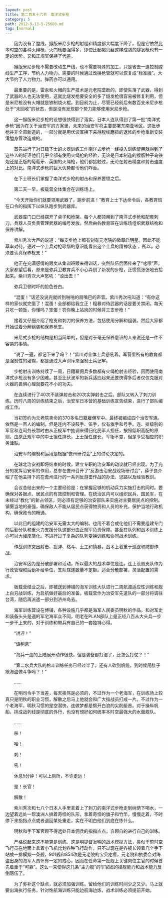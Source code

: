 ```yaml
---
layout: post
title: 第二百五十六节　南洋式步枪
category: 5
path: 2012-9-13-5-25600.md
tag: [normal]
---
```


　　因为没有了膛线，猴版米尼步枪的射程和精度都大幅度下降了。但是它依然比本时空的各种火绳枪、火门枪要强得多，即使比起褐贝丝这样成熟的燧发枪也有一定的优势。又和正规军保持了代差。

　　猴版米尼步枪不需要改动生产线，也不需要特殊的加工，只是省去一道拉制膛线生产工序，节约人力物力。需要的时候通过改换枪管就可以恢复成“标准版”。大大节约了人力物力。弹药亦可以通用。

　　最重要的是，雷汞和火帽的生产技术是元老院垄断的，即使失落了武器，得到了武器的人也无法使用，这就比燧发枪要安全的多了燧发枪很容易被修复利用，但是米尼枪没有火帽就是铁制烧火棍。到目前为止，尽管已经前后有数百支米尼步枪处于“未回收”的状态，但是没有发现那个势力能够使用米尼步枪。

　　这一猴版米尼步枪的设想很快得到了落实，日本人连队得到了第一批“南洋式步枪”因为在关于治安军的方案里，未来的治安军将主要部署东南亚地区。这批步枪并非全部新造的，一部分就是用伏波军换下来得膛线磨损的返修的步枪重新安装滑膛身管改造成的。

　　首先进行了对日籍下士的火器训练工作南洋式步枪一经投入训练使用就得到了这些人的好评他们几乎全部有使用火绳枪的经验，无论是日本制造的猴版种子岛铁炮还是正版的葡萄牙、英国的火绳枪，他们都接触过，无论在射击精度和射击速度上的对比。南洋式步枪的巨大优势都令他们咋舌。

　　在下士班长们掌握了南洋式步枪的射击和保养要领之后。

　　第二天一早，板载营全体集合在训练场上。

　　“今天开始你们就要领用武器了，跑步前进！”教育上士下达命令后，各教育班在口令的指挥下以纵队跑步到武器库。

　　武器库门口已经摆开了桌子和枪架。每个人都领用到了南洋式步枪和配套刺刀。兵器人员负责管理武器的编号发放。然后由各教育班在训练场组织武器结构和保养讲解。

　　紫川秀次大声的说道：“每支步枪上都有刻有元老院的徽章启明星。因此不能草率对待。通过一个士兵对枪珍惜的意识能看出这个士兵的精神状态 ，所以，必须要认真保养枪支！”

　　他正在充满感情的贩卖从集训班贩来得训话，突然队伍后面传来了“喀嚓”声，大家都望后看，原来是弥兵卫教育兵不小心弄倒了新发的步枪，正慌慌张张地去拾起来。紫川秀次大声怒吼：“滚出去！”

　　弥兵卫顿时吓的脸色苍白。

　　“混蛋！”话还没说完就听到啪啪的扇嘴巴的声音。紫川秀次吼叫道：“有你这样的家伙就完蛋了！混蛋！全部都给我立正！粗暴对待武器的话是要关禁闭。每天只吃一顿饭，你懂吗？笨蛋！罚你晚上站岗的时候背三支步枪！”

　　接着又仔细介绍了枪支和刺刀的保养方法，包括使用分解和组装。然后大家都开始试着分解组装和保养枪支。

　　米尼式步枪的结构是相当简单的，但是对于毫无保养意识的人来说还是一件不容易的事情。

　　“说了一遍，都记下来了吗？！”紫川对全体士兵怒吼着。军营里所有的教育都是强制性的灌输，都是通过大声训斥来强制士兵记牢。

　　步枪射击训练持续了一周，日籍雇佣兵多数都有火绳枪射击经验，因而使用南洋式步枪没有多少困难。甚至比伏波军的新兵适应起来还要快得多后者仅仅克服对火器的畏惧心理就要花不小的功夫。

　　在连续进行了40次不装弹射击和20次实弹射击之后。部队又转入了刺刀训练。历时八周的训练结束之后，治安军日本营的基础训练宣告结束，进行了部队编成工作。

　　当初签约为元老院卖命的370多名日籍雇佣军中。最终被编成四个治安军连。依然是一百人的编制。但是连内不设鼓手、笛手，仅有旗手和号手。连、排级别的军官和连司务长暂时由从正规军中抽调来得归化民军人担任，按照低职高配的原则，由原正规军中的中士担任排长，上士担任连长，军衔不变，但是享受相应的职务津贴。

　　治安军的编制和运用是根据“儋州研讨会”上的讨论决定的。

　　在琼北治安战即将结束的时候，建立专职的治安军的动议就已经出现。为了充分的发挥治安军的作用，总参在儋州召开了“反游击治安战现场研讨会”，薛子良介绍了在他主持下的在儋州进行的一系列反游击作战的办法、思路以及经验教训。

　　会议总结出来的一个主要经验是：在掌握足够的机动兵力实施打击的同时。要确保对各据点、居民点的有效控制和管理。在统治区内可以组织民兵、国民军，在未经过“教化”的新占领区，则必须有足够的治安部队来实施对主要居民点的控制。镇慑当地的豪强，确保敌人不能从居民点获得物资和人员的补充，保护当地行政机构，确保政令的畅通。

　　以此目的组建的治安军无需太大的编制。也用不着合成化他们不需要组建专门的后勤分队和重火力支援分队这部分由正规军负责保障。甚至在队列和战术训练上亦可以大幅度简化。不进行过于复杂的队列变换训练和协同战术训练。

　　作战训练突出射击、投弹、格斗、土工和镇暴，战术上着重于巡逻和防御作战。

　　治安军因为是分散部署和活动，所以最大的战术单位是连。连上设置支队作为行政管理和后勤补给单位，支队辖连数量不定额。适合分散部署，灵活配置的需求。

　　板载营结业之后，即被送到博铺的海军训练大队进行二周航渡适应性训练和舰上白刃战训练，为启航做好最后的准备。板载营作为治安军先遣队的一部分将调往台湾，随后再派遣一部分到济州岛去。

　　海军训练营设在博铺，各种设施几乎都是海军人民委员明秋的作品，和对军史和装备头头是道的军宅海军众不同，明老在PLAN部队上是正经八百从大头兵一步一步干上来的，对于训练和带兵有自己的一套独特心得。

　　“讲评！”

　　“请稍息”

　　“海兵一连的上陆展开动作很快，但是装备都打湿了，还怎么打仗？！”

　　“第二水兵大队的格斗训练任务已经过半了，还有人砍到帆缆，到时候用肚子跟海盗做斗争吗？！”

　　……

　　在明司令手下当差，每天挨骂是必须的，不过作为一个老海军，在训练场上较真只是明秋的职业习惯，解散之后马上他就会和广大指战员打成一片。不过作为一个老海军，明秋习惯的是空潜快，连做梦都是劈开白浪的尖削艇首。对于操纵帆船，排成战列线是彻底的外行，也没有想好如何统率本时空最强大的水面舰队。

　　……

　　杀！

　　哈！

　　刺！

　　吼！

　　休息5分钟！可以上厕所，不许走远！

　　是！长官！

　　解散！

　　紫川秀次和七八个日本人手里拿着上了刺刀的南洋式步枪走到树荫下喝水，一边望着远处一帮澳洲人排着奇怪的队形，拿着奇怪的旗子和竹竿，慢慢走着，不时停下来指指点点或者退回某处重走，实在不明白他们到底在练什么。

　　明秋和手下军官顾不得远处日本佣兵的指指点点，自顾自的进行自己的训练。

　　严格说起来这不能算是训练，这是明提督发明的战术模拟方法，类似于前时空飞行员在地面上拿着小飞机比划各种飞行动作。只不过现在是各舰长领着几个手下站成一排模拟一条舰，901舰和854改是元老院的宝贝疙瘩，元老院和执委会对海盗出身的海军人员怀有一定的戒心，因而在任命第一批舰上关键岗位主官的时候首先着重于“可靠”。这么一来使得这几条“主力舰”的军官团的操舰能力和战术能力反倒落伍了。

　　为了弥补这个缺点，就必须加强训练。留给他们的训练时间少之又少。马上就要出海执行任务，针对性航海训练只能边航海边炼，战术训练必须提前开始。